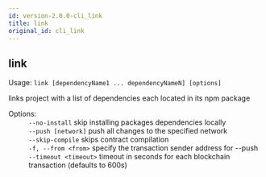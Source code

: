 ```yaml
---
id: version-2.0.0-cli_link
title: link
original_id: cli_link
---
```


<div class="cli-command"><h2 class="cli-title">link</h2><p class="cli-usage">Usage: <code>link [dependencyName1 ... dependencyNameN] [options]</code></p><p>links project with a list of dependencies each located in its npm package<br/></p><dl><dt><span>Options:</span></dt><dd><div><code>--no-install</code> skip installing packages dependencies locally</div><div><code>--push [network]</code> push all changes to the specified network</div><div><code>--skip-compile</code> skips contract compilation</div><div><code>-f, --from &lt;from&gt;</code> specify the transaction sender address for --push</div><div><code>--timeout &lt;timeout&gt;</code> timeout in seconds for each blockchain transaction (defaults to 600s)</div></dd></dl></div>
